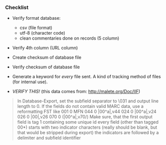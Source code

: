 ### Checklist
* Verify format database:
     - csv (file format)
     - utf-8 (character code)
     - clean commentaries done on records (5 column)
* Verify 4th column (URL column)
* Create checksum of database file
* Verify checksum of database file
* Generate a keyword for _every_ file sent. A kind of tracking method of files (for internal use).



* _VERIFY THIS!_   (this data comes from: http://malete.org/Doc/IIF)
> In Database-Export, set the subfield separator to \031 and output line length to 0. 
> If the fields do not contain valid MARC data, use a reformatting FST like
> 001 0 MFN
> 044 0 |00^a|,v44
> 024 0 |00^a|,v24
> 026 0 |00|,v26
> 070 0 (|00^a|,v70/)
> Make sure, that
> the first output field is tag 1 containing some unique id
> every field (other than tagged 00*) starts with two indicator characters (really should be blank, but that would be stripped during export)
> the indicators are followed by a delimiter and subfield identifier
